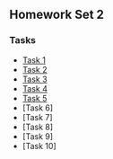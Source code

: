 ## Homework Set 2

### Tasks

* [Task 1](https://lsdroubay.github.io/math5610/homework/homework2)
* [Task 2](https://lsdroubay.github.io/math5610/softwaremanual/abserr)
* [Task 3](https://lsdroubay.github.io/math5610/softwaremanual/relerr)
* [Task 4](https://lsdroubay.github.io/math5610/softwaremanual/addvecs)
* [Task 5](https://lsdroubay.github.io/math5610/softwaremanual/scalevec)
* [Task 6]
* [Task 7]
* [Task 8]
* [Task 9]
* [Task 10]
